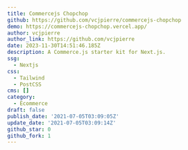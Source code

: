 ```yaml
---
title: Commercejs Chopchop
github: https://github.com/vcjpierre/commercejs-chopchop
demo: https://commercejs-chopchop.vercel.app/
author: vcjpierre
author_link: https://github.com/vcjpierre
date: 2023-11-30T14:51:46.185Z
description: A Commerce.js starter kit for Next.js.
ssg:
  - Nextjs
css:
  - Tailwind
  - PostCSS
cms: []
category:
  - Ecommerce
draft: false
publish_date: '2021-07-05T03:09:05Z'
update_date: '2021-07-05T03:09:14Z'
github_star: 0
github_fork: 1
---
```

